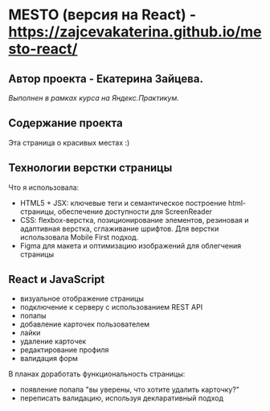 # MESTO (версия на React) - https://zajcevakaterina.github.io/mesto-react/
## Автор проекта - Екатерина Зайцева.
*Выполнен в рамках курса на Яндекс.Практикум.*

## Содержание проекта
Эта страница о красивых местах :)

## Технологии верстки страницы
Что я использовала:
* HTML5 + JSX: ключевые теги и семантическое построение html-страницы, обеспечение доступности для ScreenReader
* CSS: flexbox-верстка, позиционирование элементов, резиновая и адаптивная верстка, сглаживание шрифтов. Для верстки использовала Mobile First подход.
* Figma для макета и оптимизацию изображений для облегчения страницы

## React и JavaScript
* визуальное отображение страницы
* подключение к серверу с использованием REST API
* попапы
* добавление карточек пользователем
* лайки
* удаление карточек
* редактирование профиля
* валидация форм


В планах доработать функциональность страницы:
* появление попапа "вы уверены, что хотите удалить карточку?"
* переписать валидацию, используя декларативный подход
